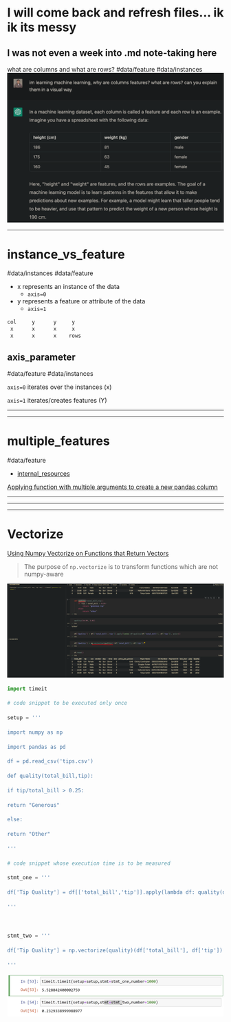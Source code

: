 # I will come back and refresh files... ik ik its messy
## I was not even a week into .md note-taking here

what are columns and what are rows?
#data/feature 
#data/instances 
![](../z/aharo_88.png)

---

# instance_vs_feature
#data/instances
#data/feature
- x represents an instance of the data
	- `axis=0`
- y represents a feature or attribute of the data 
	- `axis=1`

``` table
col     y      y     y                   
 x      x      x     x 
 x      x      x    rows
```

## axis_parameter
#data/feature 
#data/instances  
                                             
`axis=0` 
iterates over the instances (x)

`axis=1`
iterates/creates features (Y)

---
---
# multiple_features
#data/feature 

- [internal_resources](Pandas.md#resources)

[Applying function with multiple arguments to create a new pandas column](https://stackoverflow.com/questions/19914937/applying-function-with-multiple-arguments-to-create-a-new-pandas-column)


---
---
---
# Vectorize

[Using Numpy Vectorize on Functions that Return Vectors](https://stackoverflow.com/questions/3379301/using-numpy-vectorize-on-functions-that-return-vectors)
                      
> The purpose of `np.vectorize` is to transform functions which are not numpy-aware

![](../z/aharo_129.png)

```python
import timeit

# code snippet to be executed only once

setup = '''

import numpy as np

import pandas as pd

df = pd.read_csv('tips.csv')

def quality(total_bill,tip):

if tip/total_bill > 0.25:

return "Generous"

else:

return "Other"

'''

# code snippet whose execution time is to be measured

stmt_one = '''

df['Tip Quality'] = df[['total_bill','tip']].apply(lambda df: quality(df['total_bill'],df['tip']),axis=1)

'''

  

stmt_two = '''

df['Tip Quality'] = np.vectorize(quality)(df['total_bill'], df['tip'])

'''
```
![](../z/aharo_130.png)






















